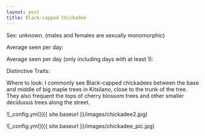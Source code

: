 ```yaml
---
layout: post
title: Black-capped Chickadee
---
```

Sex: unknown. (males and females are sexually monomorphic)

Average seen per day:

Average seen per day (only including days with at least 1):

Distinctive Traits:

Where to look: I commonly see Black-capped chickadees between the base and middle of big maple trees in Kitsilano, close to the trunk of the tree. They also frequent the tops of cherry blossom trees and other smaller deciduous trees along the street. 

![_config.yml]({{ site.baseurl }}/images/chickadee2.jpg)

![_config.yml]({{ site.baseurl }}/images/chickadee_pic.jpg)
